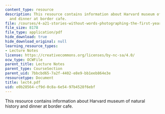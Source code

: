 ```yaml
---
content_type: resource
description: This resource contains information about Harvard museum of natural history
  and dinner at border cafe.
file: /courses/4-a21-stories-without-words-photographing-the-first-year-fall-2006/e0b28564cf9d0c8a6e5497b4528f6ebf_lect4.pdf
file_size: 8178
file_type: application/pdf
hide_download: true
hide_download_original: null
learning_resource_types:
- Lecture Notes
license: https://creativecommons.org/licenses/by-nc-sa/4.0/
ocw_type: OCWFile
parent_title: Lecture Notes
parent_type: CourseSection
parent_uid: 7bbcbd65-7a2f-4402-e8e9-bb1eeb864e3e
resourcetype: Document
title: lect4.pdf
uid: e0b28564-cf9d-0c8a-6e54-97b4528f6ebf
---
```

This resource contains information about Harvard museum of natural history and dinner at border cafe.